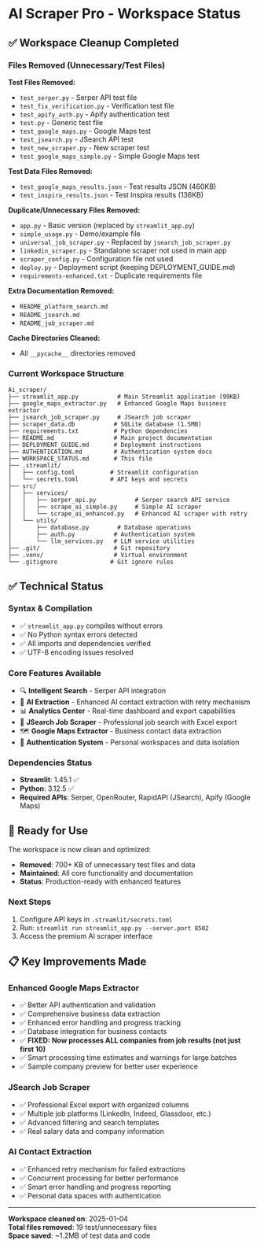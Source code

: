 # AI Scraper Pro - Workspace Status

## ✅ Workspace Cleanup Completed

### Files Removed (Unnecessary/Test Files)

**Test Files Removed:**
- `test_serper.py` - Serper API test file
- `test_fix_verification.py` - Verification test file
- `test_apify_auth.py` - Apify authentication test
- `test.py` - Generic test file
- `test_google_maps.py` - Google Maps test
- `test_jsearch.py` - JSearch API test
- `test_new_scraper.py` - New scraper test
- `test_google_maps_simple.py` - Simple Google Maps test

**Test Data Files Removed:**
- `test_google_maps_results.json` - Test results JSON (460KB)
- `test_inspira_results.json` - Test Inspira results (136KB)

**Duplicate/Unnecessary Files Removed:**
- `app.py` - Basic version (replaced by `streamlit_app.py`)
- `simple_usage.py` - Demo/example file
- `universal_job_scraper.py` - Replaced by `jsearch_job_scraper.py`
- `linkedin_scraper.py` - Standalone scraper not used in main app
- `scraper_config.py` - Configuration file not used
- `deploy.py` - Deployment script (keeping DEPLOYMENT_GUIDE.md)
- `requirements-enhanced.txt` - Duplicate requirements file

**Extra Documentation Removed:**
- `README_platform_search.md`
- `README_jsearch.md`
- `README_job_scraper.md`

**Cache Directories Cleaned:**
- All `__pycache__` directories removed

### Current Workspace Structure

```
Ai_scraper/
├── streamlit_app.py           # Main Streamlit application (99KB)
├── google_maps_extractor.py   # Enhanced Google Maps business extractor
├── jsearch_job_scraper.py     # JSearch job scraper
├── scraper_data.db           # SQLite database (1.5MB)
├── requirements.txt          # Python dependencies
├── README.md                 # Main project documentation
├── DEPLOYMENT_GUIDE.md       # Deployment instructions
├── AUTHENTICATION.md         # Authentication system docs
├── WORKSPACE_STATUS.md       # This file
├── .streamlit/
│   ├── config.toml          # Streamlit configuration
│   └── secrets.toml         # API keys and secrets
├── src/
│   ├── services/
│   │   ├── serper_api.py           # Serper search API service
│   │   ├── scrape_ai_simple.py     # Simple AI scraper
│   │   └── scrape_ai_enhanced.py   # Enhanced AI scraper with retry
│   └── utils/
│       ├── database.py        # Database operations
│       ├── auth.py           # Authentication system
│       └── llm_services.py   # LLM service utilities
├── .git/                     # Git repository
├── .venv/                    # Virtual environment
└── .gitignore               # Git ignore rules
```

## ✅ Technical Status

### Syntax & Compilation
- ✅ `streamlit_app.py` compiles without errors
- ✅ No Python syntax errors detected
- ✅ All imports and dependencies verified
- ✅ UTF-8 encoding issues resolved

### Core Features Available
- 🔍 **Intelligent Search** - Serper API integration
- 🎯 **AI Extraction** - Enhanced AI contact extraction with retry mechanism
- 📊 **Analytics Center** - Real-time dashboard and export capabilities
- 💼 **JSearch Job Scraper** - Professional job search with Excel export
- 🗺️ **Google Maps Extractor** - Business contact data extraction
- 🔐 **Authentication System** - Personal workspaces and data isolation

### Dependencies Status
- **Streamlit**: 1.45.1 ✅
- **Python**: 3.12.5 ✅
- **Required APIs**: Serper, OpenRouter, RapidAPI (JSearch), Apify (Google Maps)

## 🎯 Ready for Use

The workspace is now clean and optimized:
- **Removed**: 700+ KB of unnecessary test files and data
- **Maintained**: All core functionality and documentation
- **Status**: Production-ready with enhanced features

### Next Steps
1. Configure API keys in `.streamlit/secrets.toml`
2. Run: `streamlit run streamlit_app.py --server.port 8502`
3. Access the premium AI scraper interface

## 📋 Key Improvements Made

### Enhanced Google Maps Extractor
- ✅ Better API authentication and validation
- ✅ Comprehensive business data extraction
- ✅ Enhanced error handling and progress tracking
- ✅ Database integration for business contacts
- ✅ **FIXED: Now processes ALL companies from job results (not just first 10)**
- ✅ Smart processing time estimates and warnings for large batches
- ✅ Sample company preview for better user experience

### JSearch Job Scraper  
- ✅ Professional Excel export with organized columns
- ✅ Multiple job platforms (LinkedIn, Indeed, Glassdoor, etc.)
- ✅ Advanced filtering and search templates
- ✅ Real salary data and company information

### AI Contact Extraction
- ✅ Enhanced retry mechanism for failed extractions
- ✅ Concurrent processing for better performance
- ✅ Smart error handling and progress reporting
- ✅ Personal data spaces with authentication

---
**Workspace cleaned on**: 2025-01-04  
**Total files removed**: 19 test/unnecessary files  
**Space saved**: ~1.2MB of test data and code 